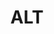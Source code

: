 ---
title: "ALT"
summary: "ALT was a one-off band, featuring former New Zealand band Split Enz frontman Tim Finn, Northern Irish singer/songwriter Andy White and the frontman of the Irish band Hothouse Flowers, Liam Ó Maonlaí, that recorded and played together in 1995.
The band's name was created out of the letters of their first names. They released two albums. The first was the studio album Altitude, was recorded in Periscope Studios in Melbourne, Australia. It had thirteen tracks, and it included references and influences to the musical and cultural traditions in which the participants grew up. The second was Bootleg, a live recording from The Continental in Sydney, Australia. Both albums were recorded and released in 1994–1995.
They toured briefly around Europe after the album was released. Finn re-recorded an ALT song as the title track and first song for his 2001 EP, What You've Done. The ALT version is the second track of that EP. Finn also included his new take on the song in the Feeding the Gods album the same year.
In 2004, Ó Maonlaí joined Finn on stage in Dublin, during a Finn Brothers concert, and they performed one of the ALT songs. The three have worked together on each other's solo projects from time to time."
slug: "alt"
image: "alt.jpg"
apple_music_artist_url: "https://music.apple.com/gb/artist/alt-j/494311026"
wikipedia_url: "https://en.wikipedia.org/wiki/ALT_(band)"
---